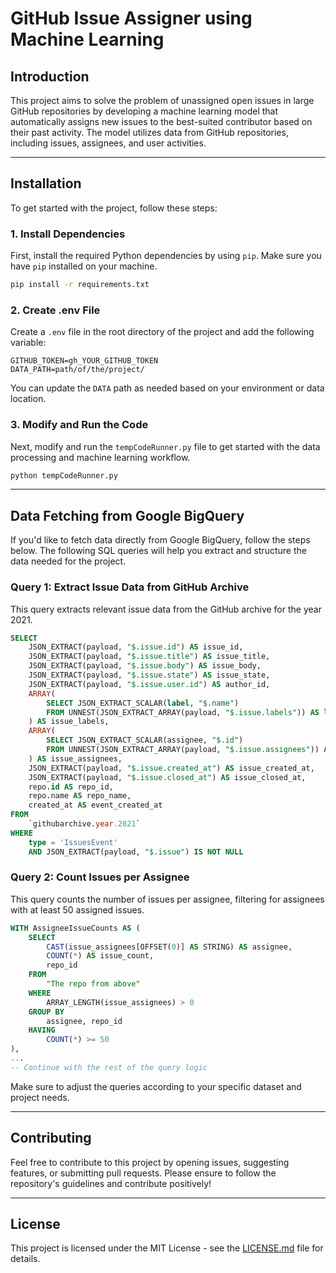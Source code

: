 
# GitHub Issue Assigner using Machine Learning

## Introduction

This project aims to solve the problem of unassigned open issues in large GitHub repositories by developing a machine learning model that automatically assigns new issues to the best-suited contributor based on their past activity. The model utilizes data from GitHub repositories, including issues, assignees, and user activities. 

---

## Installation

To get started with the project, follow these steps:

### 1. Install Dependencies

First, install the required Python dependencies by using `pip`. Make sure you have `pip` installed on your machine.

```bash
pip install -r requirements.txt
```

### 2. Create .env File

Create a `.env` file in the root directory of the project and add the following variable:

```
GITHUB_TOKEN=gh_YOUR_GITHUB_TOKEN
DATA_PATH=path/of/the/project/
```

You can update the `DATA` path as needed based on your environment or data location.

### 3. Modify and Run the Code

Next, modify and run the `tempCodeRunner.py` file to get started with the data processing and machine learning workflow.

```bash
python tempCodeRunner.py
```

---

## Data Fetching from Google BigQuery

If you'd like to fetch data directly from Google BigQuery, follow the steps below. The following SQL queries will help you extract and structure the data needed for the project.

### Query 1: Extract Issue Data from GitHub Archive

This query extracts relevant issue data from the GitHub archive for the year 2021.

```sql
SELECT
    JSON_EXTRACT(payload, "$.issue.id") AS issue_id,
    JSON_EXTRACT(payload, "$.issue.title") AS issue_title,
    JSON_EXTRACT(payload, "$.issue.body") AS issue_body,
    JSON_EXTRACT(payload, "$.issue.state") AS issue_state,
    JSON_EXTRACT(payload, "$.issue.user.id") AS author_id,
    ARRAY(
        SELECT JSON_EXTRACT_SCALAR(label, "$.name")
        FROM UNNEST(JSON_EXTRACT_ARRAY(payload, "$.issue.labels")) AS label
    ) AS issue_labels,
    ARRAY(
        SELECT JSON_EXTRACT_SCALAR(assignee, "$.id")
        FROM UNNEST(JSON_EXTRACT_ARRAY(payload, "$.issue.assignees")) AS assignee
    ) AS issue_assignees,
    JSON_EXTRACT(payload, "$.issue.created_at") AS issue_created_at,
    JSON_EXTRACT(payload, "$.issue.closed_at") AS issue_closed_at,
    repo.id AS repo_id,
    repo.name AS repo_name,
    created_at AS event_created_at
FROM
    `githubarchive.year.2021`
WHERE
    type = 'IssuesEvent'
    AND JSON_EXTRACT(payload, "$.issue") IS NOT NULL
```

### Query 2: Count Issues per Assignee

This query counts the number of issues per assignee, filtering for assignees with at least 50 assigned issues.

```sql
WITH AssigneeIssueCounts AS (
    SELECT
        CAST(issue_assignees[OFFSET(0)] AS STRING) AS assignee,
        COUNT(*) AS issue_count,
        repo_id
    FROM
        "The repo from above"
    WHERE
        ARRAY_LENGTH(issue_assignees) > 0
    GROUP BY
        assignee, repo_id
    HAVING
        COUNT(*) >= 50
),
...
-- Continue with the rest of the query logic
```

Make sure to adjust the queries according to your specific dataset and project needs.

---

## Contributing

Feel free to contribute to this project by opening issues, suggesting features, or submitting pull requests. Please ensure to follow the repository's guidelines and contribute positively!

---

## License

This project is licensed under the MIT License - see the [LICENSE.md](LICENSE.md) file for details.
